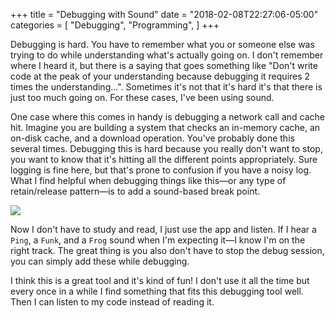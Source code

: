 +++
title = "Debugging with Sound"
date = "2018-02-08T22:27:06-05:00"
categories = [
  "Debugging",
  "Programming",
]
+++

Debugging is hard. You have to remember what you or someone else was trying to do while understanding what's actually going on. I don't remember where I heard it, but there is a saying that goes something like "Don't write code at the peak of your understanding because debugging it requires 2 times the understanding…". Sometimes it's not that it's hard it's that there is just too much going on. For these cases, I've been using sound.

<!--more-->

One case where this comes in handy is debugging a network call and cache hit. Imagine you are building a system that checks an in-memory cache, an on-disk cache, and a download operation. You've probably done this several times. Debugging this is hard because you really don't want to stop, you want to know that it's hitting all the different points appropriately. Sure logging is fine here, but that's prone to confusion if you have a noisy log. What I find helpful when debugging things like this—or any type of retain/release pattern—is to add a sound-based break point.

![](/uploads/2018/02/08/debug.png)

Now I don't have to study and read, I just use the app and listen. If I hear a `Ping`, a `Funk`, and a `Frog` sound when I'm expecting it—I know I'm on the right track. The great thing is you also don't have to stop the debug session, you can simply add these while debugging. 

I think this is a great tool and it's kind of fun! I don't use it all the time but every once in a while I find something that fits this debugging tool well. Then I can listen to my code instead of reading it.
